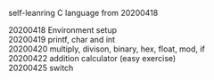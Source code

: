 self-leanring C language from 20200418

20200418 Environment setup\
20200419 printf, char and int\
20200420 multiply, divison, binary, hex, float, mod, if\
20200422 addition calculator (easy exercise)\
20200425 switch